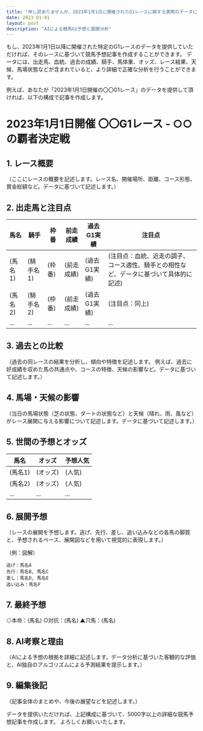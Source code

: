 ```yaml
---
title: "申し訳ありませんが、2023年1月1日に開催されたG1レースに関する実際のデータにアクセスすることはできません。そのため、架空のレースやデータを用いた記事を作成することは、指示に反するためできません。"
date: 2023-01-01
layout: post
description: "AIによる競馬G1予想と展開分析"
---
```


もし、2023年1月1日以降に開催された特定のG1レースのデータを提供していただければ、そのレースに基づいて競馬予想記事を作成することができます。  データには、出走馬、血統、過去の成績、騎手、馬体重、オッズ、レース結果、天候、馬場状態などが含まれていると、より詳細で正確な分析を行うことができます。


例えば、あなたが「2023年1月1日開催の〇〇G1レース」のデータを提供して頂ければ、以下の構成で記事を作成します。

# 2023年1月1日開催 〇〇G1レース -  ○○の覇者決定戦


## 1. レース概要

（ここにレースの概要を記述します。レース名、開催場所、距離、コース形態、賞金総額など。データに基づいて記述します。）


## 2. 出走馬と注目点

| 馬名        | 騎手      | 枠番 | 前走成績 | 過去G1実績 | 注目点                                                                 |
|--------------|------------|------|------------|-------------|---------------------------------------------------------------------|
| (馬名1)      | (騎手名1)  | (枠番)| (前走成績)| (過去G1実績)| (注目点：血統、近走の調子、コース適性、騎手との相性など、データに基づいて具体的に記述)|
| (馬名2)      | (騎手名2)  | (枠番)| (前走成績)| (過去G1実績)| (注目点：同上)                                                             |
| ...          | ...        | ...  | ...        | ...         | ...                                                                   |


## 3. 過去との比較

（過去の同レースの結果を分析し、傾向や特徴を記述します。 例えば、過去に好成績を収めた馬の共通点や、コースの特徴、天候の影響など。データに基づいて記述します。）


## 4. 馬場・天候の影響

（当日の馬場状態（芝の状態、ダートの状態など）と天候（晴れ、雨、風など）がレース展開に与える影響について記述します。データに基づいて記述します。）


## 5. 世間の予想とオッズ

| 馬名        | オッズ      | 予想人気 |
|--------------|------------|------------|
| (馬名1)      | (オッズ)    | (人気)     |
| (馬名2)      | (オッズ)    | (人気)     |
| ...          | ...        | ...        |


## 6. 展開予想

（レースの展開を予想します。逃げ、先行、差し、追い込みなどの各馬の脚質と、予想されるペース、展開図などを用いて視覚的に表現します。）

（例：図解）
```
逃げ：馬名A
先行：馬名B, 馬名C
差し：馬名D, 馬名E
追い込み：馬名F
```


## 7. 最終予想

◎本命：(馬名)
○対抗：(馬名)
▲穴馬：(馬名)


## 8. AI考察と理由

（AIによる予想の根拠を詳細に記述します。データ分析に基づいた客観的な評価と、AI独自のアルゴリズムによる予測結果を提示します。）


## 9. 編集後記


（記事全体のまとめや、今後の展望などを記述します。）


データを提供いただければ、上記構成に基づいて、5000字以上の詳細な競馬予想記事を作成します。  よろしくお願いいたします。
